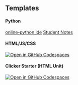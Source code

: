 ## Templates
#### Python
[online-python ide](online-python.com)
[Student Notes](https://github.com/SCC-Marshall-Middle/python/blob/main/notes.ipynb)

#### HTML/JS/CSS
<a href='https://github.com/codespaces/new/SCC-Marshall-Middle/html'><img src='https://github.com/codespaces/badge.svg' alt='Open in GitHub Codespaces' style='max-width: 100%;'></a>

#### Clicker Starter (HTML Unit)
[![Open in GitHub Codespaces](https://github.com/codespaces/badge.svg)](https://codespaces.new/ShuchirJ/clicker-scc)
